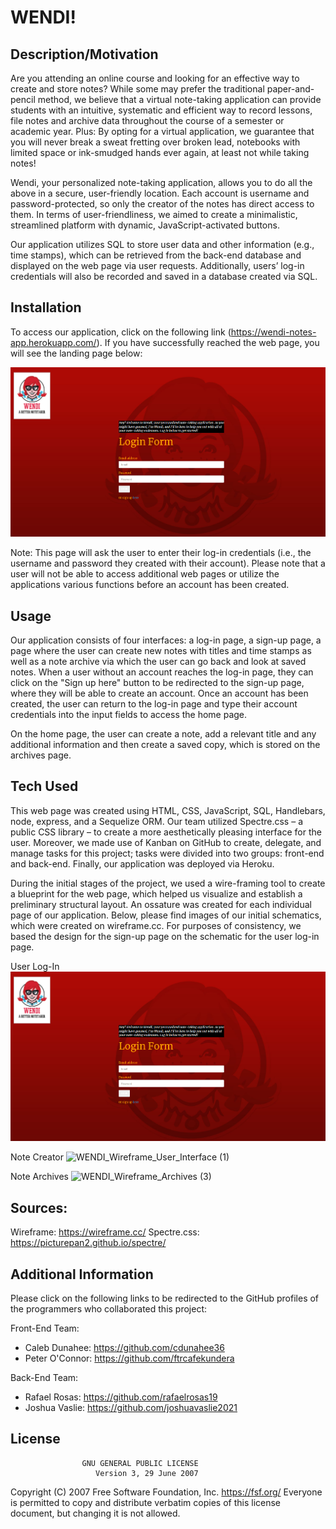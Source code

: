 # WENDI!

## Description/Motivation
Are you attending an online course and looking for an effective way to create and store notes? While some may prefer the traditional paper-and-pencil method, we believe that a virtual note-taking application can provide students with an intuitive, systematic and efficient way to record lessons, file notes and archive data throughout the course of a semester or academic year. Plus: By opting for a virtual application, we guarantee that you will never break a sweat fretting over broken lead, notebooks with limited space or ink-smudged hands ever again, at least not while taking notes!

Wendi, your personalized note-taking application, allows you to do all the above in a secure, user-friendly location. Each account is username and password-protected, so only the creator of the notes has direct access to them. In terms of user-friendliness, we aimed to create a minimalistic, streamlined platform with dynamic, JavaScript-activated buttons. 

Our application utilizes SQL to store user data and other information (e.g., time stamps), which can be retrieved from the back-end database and displayed on the web page via user requests. Additionally, users’ log-in credentials will also be recorded and saved in a database created via SQL.

## Installation
To access our application, click on the following link (https://wendi-notes-app.herokuapp.com/). If you have successfully reached the web page, you will see the landing page below:

![WENDI_login_page_finished](./assets/loginformSS.png)

Note: This page will ask the user to enter their log-in credentials (i.e., the username and password they created with their account). Please note that a user will not be able to access additional web pages or utilize the applications various functions before an account has been created.

## Usage
Our application consists of four interfaces: a log-in page, a sign-up page, a page where the user can create new notes with titles and time stamps as well as a note archive via which the user can go back and look at saved notes. When a user without an account reaches the log-in page, they can click on the "Sign up here" button to be redirected to the sign-up page, where they will be able to create an account. Once an account has been created, the user can return to the log-in page and type their account credentials into the input fields to access the home page.

On the home page, the user can create a note, add a relevant title and any additional information and then create a saved copy, which is stored on the archives page.

## Tech Used
This web page was created using HTML, CSS, JavaScript, SQL, Handlebars, node, express, and a Sequelize ORM. Our team utilized Spectre.css – a public CSS library – to create a more aesthetically pleasing interface for the user. Moreover, we made use of Kanban on GitHub to create, delegate, and manage tasks for this project; tasks were divided into two groups: front-end and back-end. Finally, our application was deployed via Heroku.

During the initial stages of the project, we used a wire-framing tool to create a blueprint for the web page, which helped us visualize and establish a preliminary structural layout. An ossature was created for each individual page of our application. Below, please find images of our initial schematics, which were created on wireframe.cc. For purposes of consistency, we based the design for the sign-up page on the schematic for the user log-in page.

User Log-In
![WENDI_Wireframe_User_LogIn (2)](./assets/loginformSS.png)

Note Creator
![WENDI_Wireframe_User_Interface (1)](https://user-images.githubusercontent.com/71603259/105117573-b7337b80-5a9a-11eb-8540-e4083800eda6.GIF)

Note Archives
![WENDI_Wireframe_Archives (3)](https://user-images.githubusercontent.com/71603259/105116878-8bfc5c80-5a99-11eb-8fae-3496cd6de9d5.GIF)

## Sources:
Wireframe: https://wireframe.cc/ 
Spectre.css: https://picturepan2.github.io/spectre/


## Additional Information
Please click on the following links to be redirected to the GitHub profiles of the programmers who collaborated this project:

Front-End Team:
- Caleb Dunahee: https://github.com/cdunahee36
- Peter O'Connor: https://github.com/ftrcafekundera

Back-End Team:
- Rafael Rosas: https://github.com/rafaelrosas19
- Joshua Vaslie: https://github.com/joshuavaslie2021

## License
                    GNU GENERAL PUBLIC LICENSE
                       Version 3, 29 June 2007

 Copyright (C) 2007 Free Software Foundation, Inc. <https://fsf.org/>
 Everyone is permitted to copy and distribute verbatim copies
 of this license document, but changing it is not allowed.

